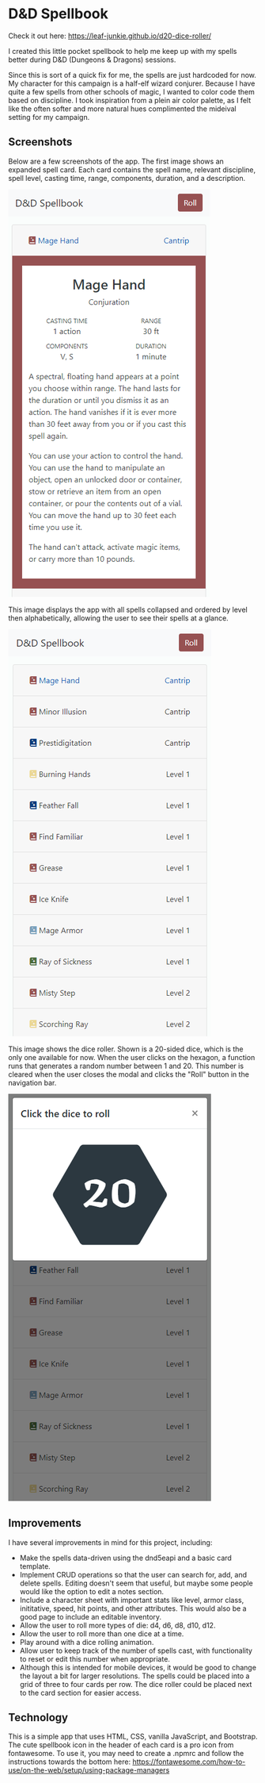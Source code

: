 # D&D Spellbook

Check it out here: https://leaf-junkie.github.io/d20-dice-roller/

I created this little pocket spellbook to help me keep up with my spells better during D&D (Dungeons & Dragons) sessions. 

Since this is sort of a quick fix for me, the spells are just hardcoded for now. My character for this campaign is a half-elf wizard conjurer. Because I have quite a few spells from other schools of magic, I wanted to color code them based on discipline. I took inspiration from a plein air color palette, as I felt like the often softer and more natural hues complimented the mideival setting for my campaign.

## Screenshots
Below are a few screenshots of the app. The first image shows an expanded spell card. Each card contains the spell name, relevant discipline, spell level, casting time, range, components, duration, and a description.

![Screenshot of the app with one spell expanded](assets/images/screenshots/spell-expanded.PNG)

This image displays the app with all spells collapsed and ordered by level then alphabetically, allowing the user to see their spells at a glance.

![Screenshot of the app with all spells collapsed](assets/images/screenshots/all-spells-collapsed.PNG)

This image shows the dice roller. Shown is a 20-sided dice, which is the only one available for now. When the user clicks on the hexagon, a function runs that generates a random number between 1 and 20. This number is cleared when the user closes the modal and clicks the "Roll" button in the navigation bar. 

![Screenshot of the app's dice roller](assets/images/screenshots/dice-roll-20.PNG)

## Improvements
I have several improvements in mind for this project, including: 
- Make the spells data-driven using the dnd5eapi and a basic card template.
- Implement CRUD operations so that the user can search for, add, and delete spells. Editing doesn't seem that useful, but maybe some people would like the option to edit a notes section.
- Include a character sheet with important stats like level, armor class, inititative, speed, hit points, and other attributes. This would also be a good page to include an editable inventory.
- Allow the user to roll more types of die: d4, d6, d8, d10, d12.
- Allow the user to roll more than one dice at a time.
- Play around with a dice rolling animation.
- Allow user to keep track of the number of spells cast, with functionality to reset or edit this number when appropriate. 
- Although this is intended for mobile devices, it would be good to change the layout a bit for larger resolutions. The spells could be placed into a grid of three to four cards per row. The dice roller could be placed next to the card section for easier access.

## Technology
This is a simple app that uses HTML, CSS, vanilla JavaScript, and Bootstrap. The cute spellbook icon in the header of each card is a pro icon from fontawesome. To use it, you may need to create a .npmrc and follow the instructions towards the bottom here: https://fontawesome.com/how-to-use/on-the-web/setup/using-package-managers